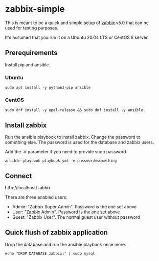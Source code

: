# zabbix-simple

This is meant to be a quick and simple setup of [zabbix](https://zabbix.com) v5.0 that can be used for testing purposes.

It's assumed that you run it on a Ubuntu 20.04 LTS or CentOS 8 server.

## Prerequirements

Install pip and ansible.

### Ubuntu

```
sudo apt install -y python3-pip ansible
```

### CentOS
```
sudo dnf install -y epel-release && sudo dnf install -y ansible
```

## Install zabbix

Run the ansible playbook to install zabbix. Change the password to something else. The password is used for the database and zabbix users.

Add the `-K` parameter if you need to provide sudo password.

```
ansible-playbook playbook.yml -e password=something
```

## Connect

http://localhost/zabbix

There are three enabled users:

* Admin: "Zabbix Super Admin". Password is the one set above
* User: "Zabbix Admin". Password is the one set above
* Guest: "Zabbix User". The normal guest user without password

## Quick flush of zabbix application

Drop the database and run the ansible playbook once more.

```
echo "DROP DATABASE zabbix;" | sudo mysql
```
